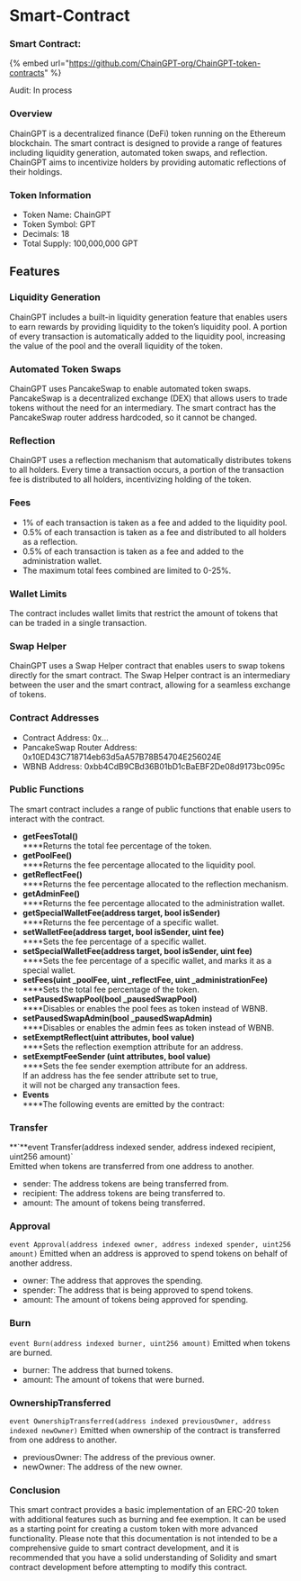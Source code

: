 # Smart-Contract



### Smart Contract:

{% embed url="https://github.com/ChainGPT-org/ChainGPT-token-contracts" %}

Audit: In process&#x20;

### Overview

ChainGPT is a decentralized finance (DeFi) token running on the Ethereum blockchain. The smart contract is designed to provide a range of features including liquidity generation, automated token swaps, and reflection. ChainGPT aims to incentivize holders by providing automatic reflections of their holdings.

### Token Information

* Token Name: ChainGPT
* Token Symbol: GPT
* Decimals: 18
* Total Supply: 100,000,000 GPT

## Features

### Liquidity Generation

ChainGPT includes a built-in liquidity generation feature that enables users to earn rewards by providing liquidity to the token’s liquidity pool. A portion of every transaction is automatically added to the liquidity pool, increasing the value of the pool and the overall liquidity of the token.

### Automated Token Swaps

ChainGPT uses PancakeSwap to enable automated token swaps. PancakeSwap is a decentralized exchange (DEX) that allows users to trade tokens without the need for an intermediary. The smart contract has the PancakeSwap router address hardcoded, so it cannot be changed.

### Reflection

ChainGPT uses a reflection mechanism that automatically distributes tokens to all holders. Every time a transaction occurs, a portion of the transaction fee is distributed to all holders, incentivizing holding of the token.

### Fees

* 1% of each transaction is taken as a fee and added to the liquidity pool.
* 0.5% of each transaction is taken as a fee and distributed to all holders as a reflection.
* 0.5% of each transaction is taken as a fee and added to the administration wallet.
* The maximum total fees combined are limited to 0-25%.

### Wallet Limits

The contract includes wallet limits that restrict the amount of tokens that can be traded in a single transaction.

### Swap Helper

ChainGPT uses a Swap Helper contract that enables users to swap tokens directly for the smart contract. The Swap Helper contract is an intermediary between the user and the smart contract, allowing for a seamless exchange of tokens.

### Contract Addresses

* Contract Address: 0x...
* PancakeSwap Router Address: 0x10ED43C718714eb63d5aA57B78B54704E256024E
* WBNB Address: 0xbb4CdB9CBd36B01bD1cBaEBF2De08d9173bc095c

### Public Functions

The smart contract includes a range of public functions that enable users to interact with the contract.

* **getFeesTotal()**\
  ****Returns the total fee percentage of the token.
* **getPoolFee()**\
  ****Returns the fee percentage allocated to the liquidity pool.
* **getReflectFee()**\
  ****Returns the fee percentage allocated to the reflection mechanism.
* **getAdminFee()**\
  ****Returns the fee percentage allocated to the administration wallet.
* **getSpecialWalletFee(address target, bool isSender)**\
  ****Returns the fee percentage of a specific wallet.
* **setWalletFee(address target, bool isSender, uint fee)**\
  ****Sets the fee percentage of a specific wallet.
* **setSpecialWalletFee(address target, bool isSender, uint fee)**\
  ****Sets the fee percentage of a specific wallet, and marks it as a special wallet.
* **setFees(uint \_poolFee, uint \_reflectFee, uint \_administrationFee)**\
  ****Sets the total fee percentage of the token.
* **setPausedSwapPool(bool \_pausedSwapPool)**\
  ****Disables or enables the pool fees as token instead of WBNB.
* **setPausedSwapAdmin(bool \_pausedSwapAdmin)**\
  ****Disables or enables the admin fees as token instead of WBNB.
* **setExemptReflect(uint attributes, bool value)**\
  ****Sets the reflection exemption attribute for an address.
* **setExemptFeeSender (uint attributes, bool value)**\
  ****Sets the fee sender exemption attribute for an address. \
  If an address has the fee sender attribute set to true, \
  it will not be charged any transaction fees.
* **Events**\
  ****The following events are emitted by the contract:

### **Transfer**

**\`**event Transfer(address indexed sender, address indexed recipient, uint256 amount)\` \
Emitted when tokens are transferred from one address to another.

* sender: The address tokens are being transferred from.
* recipient: The address tokens are being transferred to.
* amount: The amount of tokens being transferred.

### **Approval**

`event Approval(address indexed owner, address indexed spender, uint256 amount)` Emitted when an address is approved to spend tokens on behalf of another address.

* owner: The address that approves the spending.
* spender: The address that is being approved to spend tokens.
* amount: The amount of tokens being approved for spending.

### **Burn**

`event Burn(address indexed burner, uint256 amount)` Emitted when tokens are burned.

* burner: The address that burned tokens.
* amount: The amount of tokens that were burned.

### **OwnershipTransferred**

`event OwnershipTransferred(address indexed previousOwner, address indexed newOwner)` Emitted when ownership of the contract is transferred from one address to another.

* previousOwner: The address of the previous owner.
* newOwner: The address of the new owner.

### Conclusion

This smart contract provides a basic implementation of an ERC-20 token with additional features such as burning and fee exemption. It can be used as a starting point for creating a custom token with more advanced functionality. Please note that this documentation is not intended to be a comprehensive guide to smart contract development, and it is recommended that you have a solid understanding of Solidity and smart contract development before attempting to modify this contract.
